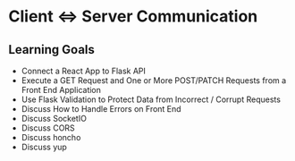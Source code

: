 #  Client <=> Server Communication
## Learning Goals
* Connect a React App to Flask API
* Execute a GET Request and One or More POST/PATCH Requests from a Front End Application
* Use Flask Validation to Protect Data from Incorrect / Corrupt Requests
* Discuss How to Handle Errors on Front End
* Discuss SocketIO
* Discuss CORS
* Discuss honcho
* Discuss yup
